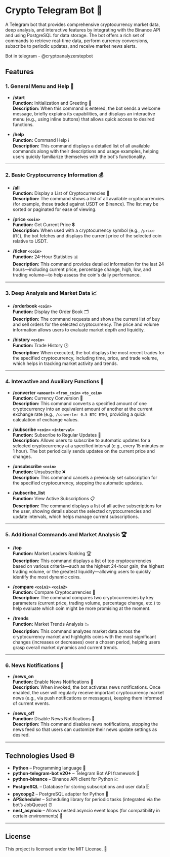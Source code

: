 # Crypto Telegram Bot 🚀

A Telegram bot that provides comprehensive cryptocurrency market data, deep analysis, and interactive features by integrating with the Binance API and using PostgreSQL for data storage. The bot offers a rich set of commands to retrieve real-time data, perform currency conversions, subscribe to periodic updates, and receive market news alerts.

Bot in telegram - @cryptoanalyzerstepbot

## Features

### 1. General Menu and Help 🤖

- **/start**  
  **Function:** Initialization and Greeting 👋  
  **Description:** When this command is entered, the bot sends a welcome message, briefly explains its capabilities, and displays an interactive menu (e.g., using inline buttons) that allows quick access to desired functions.

- **/help**  
  **Function:** Command Help ℹ️  
  **Description:** This command displays a detailed list of all available commands along with their descriptions and usage examples, helping users quickly familiarize themselves with the bot's functionality.

---

### 2. Basic Cryptocurrency Information 💰

- **/all**  
  **Function:** Display a List of Cryptocurrencies 📜  
  **Description:** The command shows a list of all available cryptocurrencies (for example, those traded against USDT on Binance). The list may be sorted or paginated for ease of viewing.

- **/price `<coin>`**  
  **Function:** Get Current Price 💲  
  **Description:** When used with a cryptocurrency symbol (e.g., `/price BTC`), the bot fetches and displays the current price of the selected coin relative to USDT.

- **/ticker `<coin>`**  
  **Function:** 24-Hour Statistics 📊  
  **Description:** This command provides detailed information for the last 24 hours—including current price, percentage change, high, low, and trading volume—to help assess the coin's daily performance.

---

### 3. Deep Analysis and Market Data 📈

- **/orderbook `<coin>`**  
  **Function:** Display the Order Book 🗂  
  **Description:** The command requests and shows the current list of buy and sell orders for the selected cryptocurrency. The price and volume information allows users to evaluate market depth and liquidity.

- **/history `<coin>`**  
  **Function:** Trade History 🕒  
  **Description:** When executed, the bot displays the most recent trades for the specified cryptocurrency, including time, price, and trade volume, which helps in tracking market activity and trends.

---

### 4. Interactive and Auxiliary Functions 🔄

- **/converter `<amount>` `<from_coin>` `<to_coin>`**  
  **Function:** Currency Conversion 🔄  
  **Description:** This command converts a specified amount of one cryptocurrency into an equivalent amount of another at the current exchange rate (e.g., `/converter 0.5 BTC ETH`), providing a quick calculation of exchange values.

- **/subscribe `<coin>` `<interval>`**  
  **Function:** Subscribe to Regular Updates 🔔  
  **Description:** Allows users to subscribe to automatic updates for a selected cryptocurrency at a specified interval (e.g., every 15 minutes or 1 hour). The bot periodically sends updates on the current price and changes.

- **/unsubscribe `<coin>`**  
  **Function:** Unsubscribe ❌  
  **Description:** This command cancels a previously set subscription for the specified cryptocurrency, stopping the automatic updates.

- **/subscribe_list**  
  **Function:** View Active Subscriptions 📋  
  **Description:** The command displays a list of all active subscriptions for the user, showing details about the selected cryptocurrencies and update intervals, which helps manage current subscriptions.

---

### 5. Additional Commands and Market Analysis 🏆

- **/top**  
  **Function:** Market Leaders Ranking 🏆  
  **Description:** This command displays a list of top cryptocurrencies based on various criteria—such as the highest 24-hour gain, the highest trading volume, or the greatest liquidity—allowing users to quickly identify the most dynamic coins.

- **/compare `<coin1>` `<coin2>`**  
  **Function:** Compare Cryptocurrencies 🤝  
  **Description:** The command compares two cryptocurrencies by key parameters (current price, trading volume, percentage change, etc.) to help evaluate which coin might be more promising at the moment.

- **/trends**  
  **Function:** Market Trends Analysis 📉  
  **Description:** This command analyzes market data across the cryptocurrency market and highlights coins with the most significant changes (increases or decreases) over a chosen period, helping users grasp overall market dynamics and current trends.

---

### 6. News Notifications 📰

- **/news_on**  
  **Function:** Enable News Notifications 📰  
  **Description:** When invoked, the bot activates news notifications. Once enabled, the user will regularly receive important cryptocurrency market news (e.g., via push notifications or messages), keeping them informed of current events.

- **/news_off**  
  **Function:** Disable News Notifications 🚫  
  **Description:** This command disables news notifications, stopping the news feed so that users can customize their news update settings as desired.

---

## Technologies Used ⚙️

- **Python** – Programming language 🐍  
- **python-telegram-bot v20+** – Telegram Bot API framework 🤖  
- **python-binance** – Binance API client for Python 💹  
- **PostgreSQL** – Database for storing subscriptions and user data 🗄  
- **psycopg2** – PostgreSQL adapter for Python 🐘  
- **APScheduler** – Scheduling library for periodic tasks (integrated via the bot’s JobQueue) ⏰  
- **nest_asyncio** – Allows nested asyncio event loops (for compatibility in certain environments) 🔄  

---

## License

This project is licensed under the MIT License. 📄
